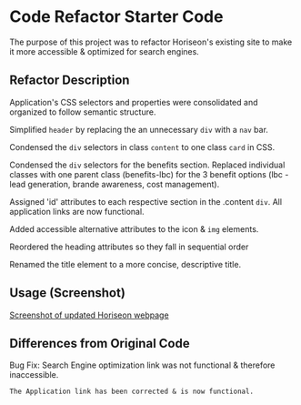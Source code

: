 # Code Refactor Starter Code

The purpose of this project was to refactor Horiseon's existing site to make it more accessible & optimized for search engines. 


## Refactor Description

Application's CSS selectors and properties were consolidated and organized to follow semantic structure.

Simplified `header` by replacing the an unnecessary `div` with a `nav` bar.

Condensed the `div` selectors in class `content` to one class `card` in CSS.

Condensed the `div` selectors for the benefits section. Replaced individual classes with one parent class (benefits-lbc) for the 3 benefit options (lbc - lead generation, brande awareness, cost management).

Assigned 'id' attributes to each respective section in the .content `div`. All application links are now functional.

Added accessible alternative attributes to the icon & `img` elements.

Reordered the heading attributes so they fall in sequential order

Renamed the title element to a more concise, descriptive title. 

## Usage (Screenshot)

[Screenshot of updated Horiseon webpage](https://github.com/JordynEnos/code-refactor-horiseon/blob/main/Develop/assets/images/Horiseon-screenshot.png?raw=true)


## Differences from Original Code

Bug Fix: Search Engine optimization link was not functional & therefore inaccessible.

    The Application link has been corrected & is now functional.
